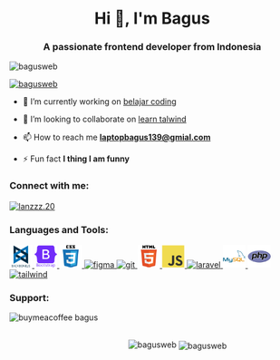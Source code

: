 <h1 align="center">Hi 👋, I'm Bagus</h1>
<h3 align="center">A passionate frontend developer from Indonesia</h3>

<p align="left"> <img src="https://komarev.com/ghpvc/?username=bagusweb&label=Profile%20views&color=0e75b6&style=flat" alt="bagusweb" /> </p>

<p align="left"> <a href="https://github.com/ryo-ma/github-profile-trophy"><img src="https://github-profile-trophy.vercel.app/?username=bagusweb" alt="bagusweb" /></a> </p>

- 🔭 I’m currently working on [belajar coding](bagusweb.github.io/belajar-coding-with-bagus)

- 👯 I’m looking to collaborate on [learn talwind](https://bagusweb.github.io/learn-talwind-b/)

- 📫 How to reach me **laptopbagus139@gmial.com**

- ⚡ Fun fact **I thing I am funny**

<h3 align="left">Connect with me:</h3>
<p align="left">
<a href="https://instagram.com/lanzzz.20" target="blank"><img align="center" src="https://raw.githubusercontent.com/rahuldkjain/github-profile-readme-generator/master/src/images/icons/Social/instagram.svg" alt="lanzzz.20" height="30" width="40" /></a>
</p>

<h3 align="left">Languages and Tools:</h3>
<p align="left"> <a href="https://backbonejs.org" target="_blank" rel="noreferrer"> <img src="https://raw.githubusercontent.com/devicons/devicon/master/icons/backbonejs/backbonejs-original-wordmark.svg" alt="backbonejs" width="40" height="40"/> </a> <a href="https://getbootstrap.com" target="_blank" rel="noreferrer"> <img src="https://raw.githubusercontent.com/devicons/devicon/master/icons/bootstrap/bootstrap-plain-wordmark.svg" alt="bootstrap" width="40" height="40"/> </a> <a href="https://www.w3schools.com/css/" target="_blank" rel="noreferrer"> <img src="https://raw.githubusercontent.com/devicons/devicon/master/icons/css3/css3-original-wordmark.svg" alt="css3" width="40" height="40"/> </a> <a href="https://www.figma.com/" target="_blank" rel="noreferrer"> <img src="https://www.vectorlogo.zone/logos/figma/figma-icon.svg" alt="figma" width="40" height="40"/> </a> <a href="https://git-scm.com/" target="_blank" rel="noreferrer"> <img src="https://www.vectorlogo.zone/logos/git-scm/git-scm-icon.svg" alt="git" width="40" height="40"/> </a> <a href="https://www.w3.org/html/" target="_blank" rel="noreferrer"> <img src="https://raw.githubusercontent.com/devicons/devicon/master/icons/html5/html5-original-wordmark.svg" alt="html5" width="40" height="40"/> </a> <a href="https://developer.mozilla.org/en-US/docs/Web/JavaScript" target="_blank" rel="noreferrer"> <img src="https://raw.githubusercontent.com/devicons/devicon/master/icons/javascript/javascript-original.svg" alt="javascript" width="40" height="40"/> </a> <a href="https://laravel.com/" target="_blank" rel="noreferrer"> <img src="https://laravel.com/img/logomark.min.svg" alt="laravel" width="40" height="40"/> </a> <a href="https://www.mysql.com/" target="_blank" rel="noreferrer"> <img src="https://raw.githubusercontent.com/devicons/devicon/master/icons/mysql/mysql-original-wordmark.svg" alt="mysql" width="40" height="40"/> </a> <a href="https://www.php.net" target="_blank" rel="noreferrer"> <img src="https://raw.githubusercontent.com/devicons/devicon/master/icons/php/php-original.svg" alt="php" width="40" height="40"/> </a> <a href="https://tailwindcss.com/" target="_blank" rel="noreferrer"> <img src="https://www.vectorlogo.zone/logos/tailwindcss/tailwindcss-icon.svg" alt="tailwind" width="40" height="40"/> </a> </p>

<h3 align="left">Support:</h3>
<p><a href="https://www.buymeacoffee.com/buymeacoffee bagus"> <img align="left" src="https://cdn.buymeacoffee.com/buttons/v2/default-yellow.png" height="50" width="210" alt="buymeacoffee bagus" /></a></p><br><br>

<p><img align="left" src="https://github-readme-stats.vercel.app/api/top-langs?username=bagusweb&show_icons=true&locale=en&layout=compact" alt="bagusweb" /></p>

<p>&nbsp;<img align="center" src="https://github-readme-stats.vercel.app/api?username=bagusweb&show_icons=true&locale=en" alt="bagusweb" /></p>
